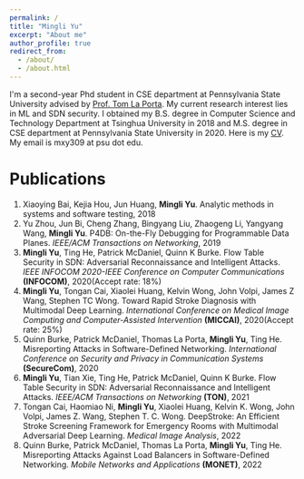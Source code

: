 ```yaml
---
permalink: /
title: "Mingli Yu"
excerpt: "About me"
author_profile: true
redirect_from: 
  - /about/
  - /about.html
---
```



I'm a second-year Phd student in CSE department at Pennsylvania State University advised by [Prof. Tom La Porta](http://www.cse.psu.edu/~tfl12/). My current research interest lies in ML and SDN security. I obtained my B.S. degree in Computer Science and Technology Department at Tsinghua University in 2018 and M.S. degree in CSE department at Pennsylvania State University in 2020. Here is my [CV](https://ymlwww.github.io/files/CV.pdf). My email is mxy309 at psu dot edu.


Publications 
======
1. Xiaoying Bai, Kejia Hou, Jun Huang, <b> Mingli Yu</b>. Analytic methods in systems and software testing, 2018
2. Yu Zhou, Jun Bi, Cheng Zhang, Bingyang Liu, Zhaogeng Li, Yangyang Wang, <b>Mingli Yu</b>. P4DB: On-the-Fly Debugging for Programmable Data Planes. <i>IEEE/ACM Transactions on Networking</i>, 2019
3. <b>Mingli Yu</b>, Ting He, Patrick McDaniel, Quinn K Burke. Flow Table Security in SDN: Adversarial Reconnaissance and Intelligent Attacks. <i>IEEE INFOCOM 2020-IEEE Conference on Computer Communications</i> <b>(INFOCOM)</b>, 2020(Accept rate: 18%)
4. <b>Mingli Yu</b>, Tongan Cai, Xiaolei Huang, Kelvin Wong, John Volpi, James Z Wang, Stephen TC Wong. Toward Rapid Stroke Diagnosis with Multimodal Deep Learning. <i>International Conference on Medical Image Computing and Computer-Assisted Intervention</i> <b>(MICCAI)</b>, 2020(Accept rate: 25%)
5. Quinn Burke, Patrick McDaniel, Thomas La Porta, <b>Mingli Yu</b>, Ting He. Misreporting Attacks in Software-Defined Networking. <i>International Conference on Security and Privacy in Communication Systems</i> <b>(SecureCom)</b>, 2020
6. <b>Mingli Yu</b>, Tian Xie, Ting He, Patrick McDaniel, Quinn K Burke. Flow Table Security in SDN: Adversarial Reconnaissance and Intelligent Attacks. <i>IEEE/ACM Transactions on Networking</i> <b>(TON)</b>, 2021
7. Tongan Cai, Haomiao Ni, <b>Mingli Yu</b>, Xiaolei Huang, Kelvin K. Wong, John Volpi, James Z. Wang, Stephen T. C. Wong. DeepStroke: An Efficient Stroke Screening Framework for Emergency Rooms with Multimodal Adversarial Deep Learning. <i> Medical Image Analysis</i>, 2022
8. Quinn Burke, Patrick McDaniel, Thomas La Porta, <b>Mingli Yu</b>, Ting He. Misreporting Attacks Against Load Balancers in Software-Defined Networking. <i> Mobile Networks and Applications</i> <b>(MONET)</b>, 2022
